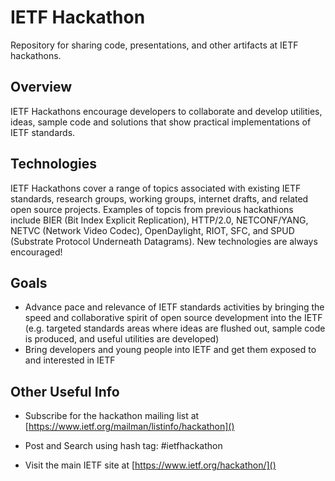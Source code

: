 # IETF Hackathon
Repository for sharing code, presentations, and other artifacts at IETF hackathons.

## Overview
IETF Hackathons encourage developers to collaborate and develop utilities, ideas, sample code and solutions that show practical implementations of IETF standards.


## Technologies
IETF Hackathons cover a range of topics associated with existing IETF standards, research groups, working groups, internet drafts, and related open source projects. Examples of topcis from previous hackathions include BIER (Bit Index Explicit Replication), HTTP/2.0, NETCONF/YANG, NETVC (Network Video Codec), OpenDaylight, RIOT, SFC, and SPUD (Substrate Protocol Underneath Datagrams). New technologies are always encouraged!


## Goals
* Advance pace and relevance of IETF standards activities by bringing the speed and collaborative spirit of open source development into the IETF (e.g. targeted standards areas where ideas are flushed out, sample code is produced, and useful utilities are developed)
* Bring developers and young people into IETF and get them exposed to and interested in IETF

## Other Useful Info
* Subscribe for the hackathon mailing list at [https://www.ietf.org/mailman/listinfo/hackathon]()

* Post and Search using hash tag: #ietfhackathon

* Visit the main IETF site at [https://www.ietf.org/hackathon/]()
